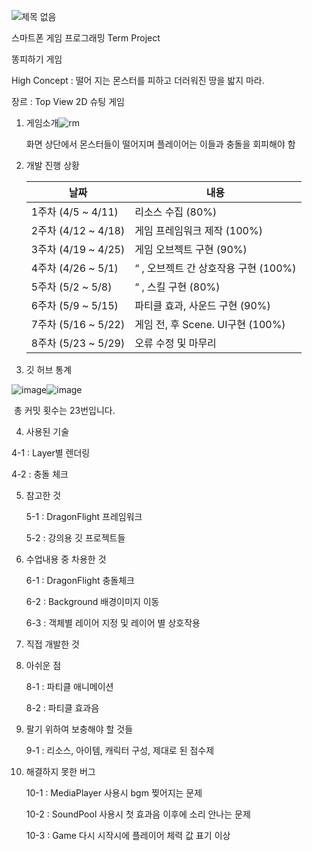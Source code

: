 ![제목 없음](https://user-images.githubusercontent.com/71045957/113512210-81cd0300-959e-11eb-9203-bc969712a22d.png)

스마트폰 게임 프로그래밍 Term Project

똥피하기 게임

High Concept : 떨어 지는 몬스터를 피하고 더러워진 땅을 밟지 마라.

장르   : Top View 2D 슈팅 게임


1. 게임소개![rm](https://user-images.githubusercontent.com/71045957/121610351-c7bbb100-ca90-11eb-8228-4cd859f84ceb.png)

   화면 상단에서 몬스터들이 떨어지며 플레이어는 이들과 충돌을 회피해야 함

   

2. 개발 진행 상황

   | **날짜**            | **내용**                              |
   | ------------------- | ------------------------------------- |
   | 1주차 (4/5 ~ 4/11)  | 리소스 수집  (80%)                    |
   | 2주차 (4/12 ~ 4/18) | 게임 프레임워크 제작  (100%)          |
   | 3주차 (4/19 ~ 4/25) | 게임 오브젝트 구현  (90%)             |
   | 4주차 (4/26 ~ 5/1)  | “ , 오브젝트  간 상호작용 구현 (100%) |
   | 5주차 (5/2 ~ 5/8)   | “ , 스킬  구현 (80%)                  |
   | 6주차 (5/9 ~ 5/15)  | 파티클 효과, 사운드  구현 (90%)       |
   | 7주차 (5/16 ~ 5/22) | 게임 전, 후  Scene.  UI구현 (100%)    |
   | 8주차 (5/23 ~ 5/29) | 오류 수정 및 마무리                   |



3. 깃 허브 통계

![image](https://user-images.githubusercontent.com/71045957/119047678-3315e400-b9f9-11eb-84bf-0684422af455.png)![image](https://user-images.githubusercontent.com/71045957/119050115-5f7f2f80-b9fc-11eb-86ad-718bee0427ec.png)

​	총 커밋 횟수는 23번입니다.



4.  사용된 기술

   4-1 : Layer별 렌더링

   4-2 : 충돌 체크

   

5. 참고한 것

   5-1 : DragonFlight 프레임워크

   5-2 : 강의용 깃 프로젝트들

   

6. 수업내용 중 차용한 것

   6-1 : DragonFlight 충돌체크

   6-2 : Background 배경이미지 이동

   6-3 : 객체별 레이어 지정 및 레이어 별 상호작용

   

7. 직접 개발한 것

   

8. 아쉬운 점

   8-1 : 파티클 애니메이션

   8-2 : 파티클 효과음

   

9. 팔기 위하여 보충해야 할 것들

   9-1 : 리소스, 아이템, 캐릭터 구성, 제대로 된 점수제

   

10. 해결하지 못한 버그

    10-1 : MediaPlayer 사용시 bgm 찢어지는 문제

    10-2 : SoundPool 사용시 첫 효과음 이후에 소리 안나는 문제

    10-3 : Game 다시 시작시에 플레이어 체력 값 표기 이상

    

